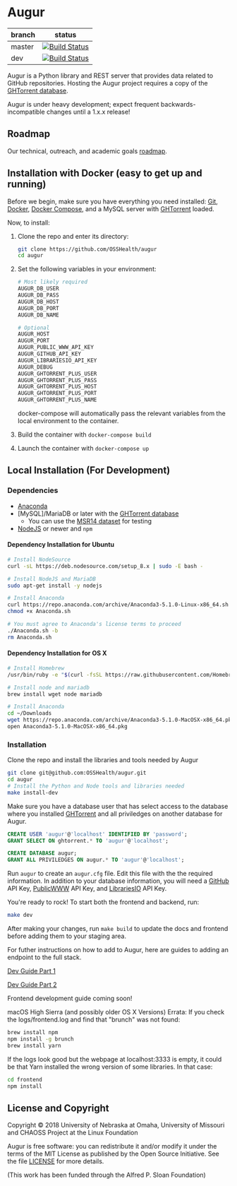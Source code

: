 # Augur

branch | status
   --- | ---
master | [![Build Status](https://travis-ci.org/OSSHealth/augur.svg?branch=master)](https://travis-ci.org/OSSHealth/augur)
   dev | [![Build Status](https://travis-ci.org/OSSHealth/augur.svg?branch=dev)](https://travis-ci.org/OSSHealth/augur)

Augur is a Python library and REST server that provides data related to GitHub repositories. Hosting the Augur project requires a copy of the [GHTorrent database](http://ghtorrent.org/downloads.html).

Augur is under heavy development; expect frequent backwards-incompatible changes until a 1.x.x release!



Roadmap
-------
Our technical, outreach, and academic goals [roadmap](https://github.com/OSSHealth/augur/wiki/Release-Schedule).



Installation with Docker (easy to get up and running)
-----------------------------------------------------
Before we begin, make sure you have everything you need installed: [Git](https://git-scm.com/downloads), [Docker](https://www.docker.com/community-edition), [Docker Compose](https://docs.docker.com/compose/install/), and a MySQL server with [GHTorrent](https://github.com/gousiosg/github-mirror/tree/master/sql) loaded.

Now, to install:

1.  Clone the repo and enter its directory:

    ```bash
    git clone https://github.com/OSSHealth/augur
    cd augur
      ```


2.  Set the following variables in your environment:

    ```bash
    # Most likely required
    AUGUR_DB_USER
    AUGUR_DB_PASS
    AUGUR_DB_HOST
    AUGUR_DB_PORT
    AUGUR_DB_NAME

    # Optional
    AUGUR_HOST
    AUGUR_PORT
    AUGUR_PUBLIC_WWW_API_KEY
    AUGUR_GITHUB_API_KEY
    AUGUR_LIBRARIESIO_API_KEY
    AUGUR_DEBUG
    AUGUR_GHTORRENT_PLUS_USER
    AUGUR_GHTORRENT_PLUS_PASS
    AUGUR_GHTORRENT_PLUS_HOST
    AUGUR_GHTORRENT_PLUS_PORT
    AUGUR_GHTORRENT_PLUS_NAME
    ```

    docker-compose will automatically pass the relevant variables from the local environment to the container.


3.  Build the container with `docker-compose build`
4.  Launch the container with `docker-compose up`



Local Installation (For Development)
-----------------------------------------------------

### Dependencies
- [Anaconda](https://www.anaconda.com/download/)
- [MySQL]/MariaDB or later with the [GHTorrent database](http://ghtorrent.org/)
  - You can use the [MSR14 dataset](http://ghtorrent.org/msr14.html) for testing
- [NodeJS](http://nodejs.org) or newer and `npm`


#### Dependency Installation for Ubuntu

```bash
# Install NodeSource
curl -sL https://deb.nodesource.com/setup_8.x | sudo -E bash -

# Install NodeJS and MariaDB 
sudo apt-get install -y nodejs

# Install Anaconda
curl https://repo.anaconda.com/archive/Anaconda3-5.1.0-Linux-x86_64.sh > Anaconda.sh
chmod +x Anaconda.sh

# You must agree to Anaconda's license terms to proceed
./Anaconda.sh -b
rm Anaconda.sh
```


#### Dependency Installation for OS X

```bash
# Install Homebrew
/usr/bin/ruby -e "$(curl -fsSL https://raw.githubusercontent.com/Homebrew/install/master/install)"

# Install node and mariadb
brew install wget node mariadb

# Install Anaconda
cd ~/Downloads
wget https://repo.anaconda.com/archive/Anaconda3-5.1.0-MacOSX-x86_64.pkg
open Anaconda3-5.1.0-MacOSX-x86_64.pkg
```


### Installation

Clone the repo and install the libraries and tools needed by Augur

```bash
git clone git@github.com:OSSHealth/augur.git
cd augur
# Install the Python and Node tools and libraries needed
make install-dev
```

Make sure you have a database user that has select access to the database where you installed [GHTorrent](http://ghtorrent.org/) and all priviledges on another database for Augur.

```sql
CREATE USER 'augur'@'localhost' IDENTIFIED BY 'password';
GRANT SELECT ON ghtorrent.* TO 'augur'@'localhost';

CREATE DATABASE augur;
GRANT ALL PRIVILEDGES ON augur.* TO 'augur'@'localhost';
```

Run `augur` to create an `augur.cfg` file. Edit this file with the the required information. In addition to your database information, you will need a [GitHub](https://developer.github.com/v3/) API Key, [PublicWWW](https://publicwww.com/) API Key, and [LibrariesIO](https://libraries.io/) API Key.

You're ready to rock! To start both the frontend and backend, run:
 ```bash
 make dev
 ```
 
After making your changes, run `make build` to update the docs and frontend before adding them to your staging area.

For futher instructions on how to add to Augur, here are guides to adding an endpoint to the full stack. 

[Dev Guide Part 1](docs/dev-guide-pt1.md) 

[Dev Guide Part 2](docs/dev-guide-pt2.md)

Frontend development guide coming soon!

macOS High Sierra (and possibly older OS X Versions) Errata:
If you check the logs/frontend.log and find that "brunch" was not found: 
```bash
brew install npm
npm install -g brunch
brew install yarn
```

If the logs look good but the webpage at localhost:3333 is empty, it could be that Yarn installed the wrong version of some libraries. In that case:

```bash
cd frontend 
npm install
```

License and Copyright
---------------------
Copyright © 2018 University of Nebraska at Omaha, University of Missouri and CHAOSS Project at the Linux Foundation

Augur is free software: you can redistribute it and/or modify it under the terms of the MIT License as published by the Open Source Initiative. See the file [LICENSE](LICENSE) for more details.

(This work has been funded through the Alfred P. Sloan Foundation)
